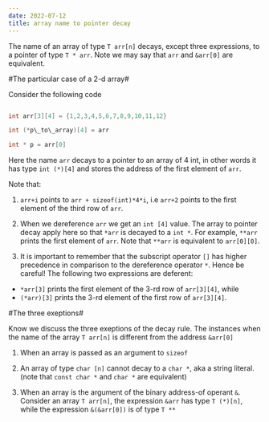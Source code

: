 ```yaml
---
date: 2022-07-12
title: array name to pointer decay
---
```


The name of an array of type `T arr[n]` decays, except three expressions, to a pointer of type `T * arr`. Note we may say that `arr` and `&arr[0]` are equivalent.

#The particular case of a 2-d array#

Consider the following code

```c

int arr[3][4] = {1,2,3,4,5,6,7,8,9,10,11,12}

int (*p\_to\_array)[4] = arr

int * p = arr[0]

```

Here the name `arr` decays to a pointer to an array of 4 int, in other words it has type `int (*)[4]` and stores the address of the first element of `arr`.

Note that:

1. `arr+i` points to `arr + sizeof(int)*4*i`, i.e `arr+2` points to the first element of the third row of `arr`.

2. When we dereference `arr` we get an `int [4]` value. The array to pointer decay apply here so that `*arr` is decayed to a `int *`. 
For example, `**arr` prints the first element of `arr`. Note that `**arr` is equivalent to `arr[0][0]`.

3. It is important to remember that the subscript operator `[]` has higher precedence in comparison to the dereference operator `*`. Hence be careful!
The following two expressions are deferent:
 
* `*arr[3]` prints the first element of the 3-rd row of `arr[3][4]`, while
* `(*arr)[3]` prints the 3-rd element of the first row of `arr[3][4]`.

#The three exeptions#

Know we discuss the three exeptions of the decay rule. The instances when the name of the array `T arr[n]` is different from the address `&arr[0]`

1. When an array is passed as an argument to `sizeof`

2. An array of type `char [n]` cannot decay to a `char *`, aka a string literal. (note that `const char *` and `char *` are equivalent)

3. When an array is the argument of the binary address-of operant `&`. Consider an array `T arr[n]`, the expression `&arr` has type `T (*)[n]`, while the expression `&(&arr[0])` is of type `T **`


 
